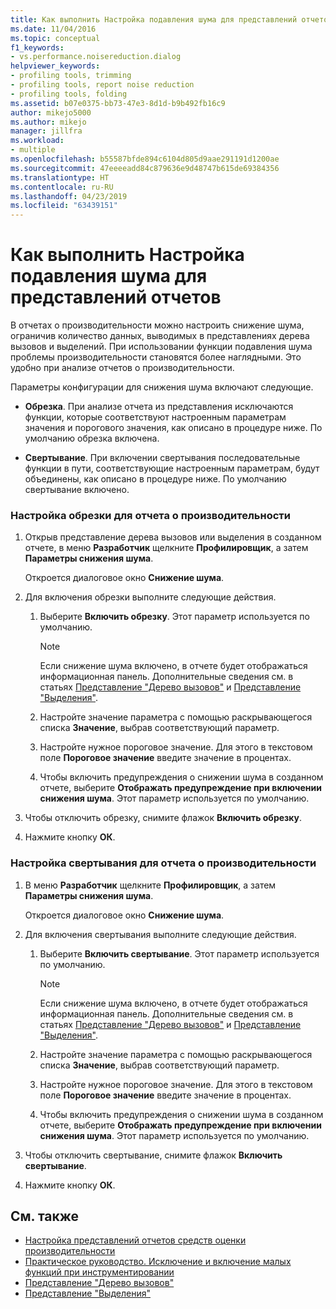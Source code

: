 ```yaml
---
title: Как выполнить Настройка подавления шума для представлений отчетов | Документация Майкрософт
ms.date: 11/04/2016
ms.topic: conceptual
f1_keywords:
- vs.performance.noisereduction.dialog
helpviewer_keywords:
- profiling tools, trimming
- profiling tools, report noise reduction
- profiling tools, folding
ms.assetid: b07e0375-bb73-47e3-8d1d-b9b492fb16c9
author: mikejo5000
ms.author: mikejo
manager: jillfra
ms.workload:
- multiple
ms.openlocfilehash: b55587bfde894c6104d805d9aae291191d1200ae
ms.sourcegitcommit: 47eeeeadd84c879636e9d48747b615de69384356
ms.translationtype: HT
ms.contentlocale: ru-RU
ms.lasthandoff: 04/23/2019
ms.locfileid: "63439151"
---
```

# <a name="how-to-configure-noise-reduction-in-report-views"></a>Как выполнить Настройка подавления шума для представлений отчетов
В отчетах о производительности можно настроить снижение шума, ограничив количество данных, выводимых в представлениях дерева вызовов и выделений. При использовании функции подавления шума проблемы производительности становятся более наглядными. Это удобно при анализе отчетов о производительности.

 Параметры конфигурации для снижения шума включают следующие.

- **Обрезка**. При анализе отчета из представления исключаются функции, которые соответствуют настроенным параметрам значения и порогового значения, как описано в процедуре ниже. По умолчанию обрезка включена.

- **Свертывание**. При включении свертывания последовательные функции в пути, соответствующие настроенным параметрам, будут объединены, как описано в процедуре ниже. По умолчанию свертывание включено.

### <a name="to-configure-trimming-for-a-performance-report"></a>Настройка обрезки для отчета о производительности

1. Открыв представление дерева вызовов или выделения в созданном отчете, в меню **Разработчик** щелкните **Профилировщик**, а затем **Параметры снижения шума**.

     Откроется диалоговое окно **Снижение шума**.

2. Для включения обрезки выполните следующие действия.

    1. Выберите **Включить обрезку**. Этот параметр используется по умолчанию.

        > [!NOTE]
        > Если снижение шума включено, в отчете будет отображаться информационная панель. Дополнительные сведения см. в статьях [Представление "Дерево вызовов"](../profiling/call-tree-view.md) и [Представление "Выделения"](../profiling/dotnet-memory-allocations-view.md).

    2. Настройте значение параметра с помощью раскрывающегося списка **Значение**, выбрав соответствующий параметр.

    3. Настройте нужное пороговое значение. Для этого в текстовом поле **Пороговое значение** введите значение в процентах.

    4. Чтобы включить предупреждения о снижении шума в созданном отчете, выберите **Отображать предупреждение при включении снижения шума**. Этот параметр используется по умолчанию.

3. Чтобы отключить обрезку, снимите флажок **Включить обрезку**.

4. Нажмите кнопку **ОК**.

### <a name="to-configure-folding-for-a-performance-report"></a>Настройка свертывания для отчета о производительности

1. В меню **Разработчик** щелкните **Профилировщик**, а затем **Параметры снижения шума**.

     Откроется диалоговое окно **Снижение шума**.

2. Для включения свертывания выполните следующие действия.

    1. Выберите **Включить свертывание**. Этот параметр используется по умолчанию.

        > [!NOTE]
        > Если снижение шума включено, в отчете будет отображаться информационная панель. Дополнительные сведения см. в статьях [Представление "Дерево вызовов"](../profiling/call-tree-view.md) и [Представление "Выделения"](../profiling/dotnet-memory-allocations-view.md).

    2. Настройте значение параметра с помощью раскрывающегося списка **Значение**, выбрав соответствующий параметр.

    3. Настройте нужное пороговое значение. Для этого в текстовом поле **Пороговое значение** введите значение в процентах.

    4. Чтобы включить предупреждения о снижении шума в созданном отчете, выберите **Отображать предупреждение при включении снижения шума**. Этот параметр используется по умолчанию.

3. Чтобы отключить свертывание, снимите флажок **Включить свертывание**.

4. Нажмите кнопку **ОК**.

## <a name="see-also"></a>См. также
- [Настройка представлений отчетов средств оценки производительности](../profiling/customizing-performance-tools-report-views.md)
- [Практическое руководство. Исключение и включение малых функций при инструментировании](../profiling/how-to-exclude-or-include-short-functions-from-instrumentation.md)
- [Представление "Дерево вызовов"](../profiling/call-tree-view.md)
- [Представление "Выделения"](../profiling/dotnet-memory-allocations-view.md)